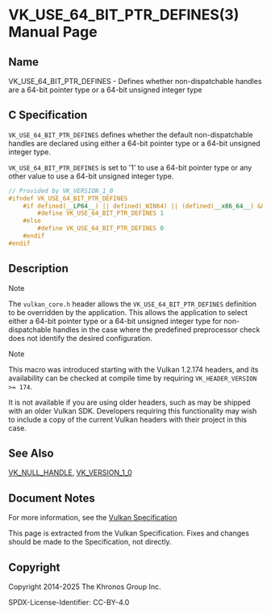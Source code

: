 # VK\_USE\_64\_BIT\_PTR\_DEFINES(3) Manual Page

## Name

VK\_USE\_64\_BIT\_PTR\_DEFINES - Defines whether non-dispatchable handles are a 64-bit pointer type or a 64-bit unsigned integer type



## [](#_c_specification)C Specification

`VK_USE_64_BIT_PTR_DEFINES` defines whether the default non-dispatchable handles are declared using either a 64-bit pointer type or a 64-bit unsigned integer type.

`VK_USE_64_BIT_PTR_DEFINES` is set to '1' to use a 64-bit pointer type or any other value to use a 64-bit unsigned integer type.

```c++
// Provided by VK_VERSION_1_0
#ifndef VK_USE_64_BIT_PTR_DEFINES
    #if defined(__LP64__) || defined(_WIN64) || (defined(__x86_64__) && !defined(__ILP32__) ) || defined(_M_X64) || defined(__ia64) || defined (_M_IA64) || defined(__aarch64__) || defined(__powerpc64__) || (defined(__riscv) && __riscv_xlen == 64)
        #define VK_USE_64_BIT_PTR_DEFINES 1
    #else
        #define VK_USE_64_BIT_PTR_DEFINES 0
    #endif
#endif
```

## [](#_description)Description

Note

The `vulkan_core.h` header allows the `VK_USE_64_BIT_PTR_DEFINES` definition to be overridden by the application. This allows the application to select either a 64-bit pointer type or a 64-bit unsigned integer type for non-dispatchable handles in the case where the predefined preprocessor check does not identify the desired configuration.

Note

This macro was introduced starting with the Vulkan 1.2.174 headers, and its availability can be checked at compile time by requiring `VK_HEADER_VERSION >= 174`.

It is not available if you are using older headers, such as may be shipped with an older Vulkan SDK. Developers requiring this functionality may wish to include a copy of the current Vulkan headers with their project in this case.

## [](#_see_also)See Also

[VK\_NULL\_HANDLE](https://registry.khronos.org/vulkan/specs/latest/man/html/VK_NULL_HANDLE.html), [VK\_VERSION\_1\_0](https://registry.khronos.org/vulkan/specs/latest/man/html/VK_VERSION_1_0.html)

## [](#_document_notes)Document Notes

For more information, see the [Vulkan Specification](https://registry.khronos.org/vulkan/specs/latest/html/vkspec.html#VK_USE_64_BIT_PTR_DEFINES)

This page is extracted from the Vulkan Specification. Fixes and changes should be made to the Specification, not directly.

## [](#_copyright)Copyright

Copyright 2014-2025 The Khronos Group Inc.

SPDX-License-Identifier: CC-BY-4.0